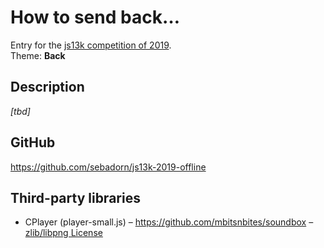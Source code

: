 # How to send back…

Entry for the [js13k competition of 2019](https://2019.js13kgames.com/).  
Theme: **Back**


## Description

_[tbd]_


## GitHub

https://github.com/sebadorn/js13k-2019-offline


## Third-party libraries

* CPlayer (player-small.js) – https://github.com/mbitsnbites/soundbox – [zlib/libpng License](https://opensource.org/licenses/Zlib)
